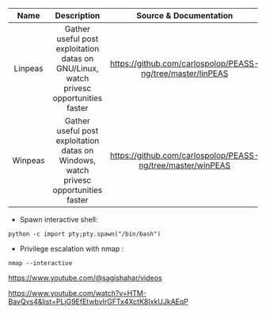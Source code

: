 |  Name   |                                      Description                                       |                   Source & Documentation                    |
|:-------:|:--------------------------------------------------------------------------------------:|:-----------------------------------------------------------:|
| Linpeas | Gather useful post exploitation datas on GNU/Linux, watch privesc opportunities faster | https://github.com/carlospolop/PEASS-ng/tree/master/linPEAS |
| Winpeas |  Gather useful post exploitation datas on Windows, watch privesc opportunities faster  | https://github.com/carlospolop/PEASS-ng/tree/master/winPEAS |



- Spawn interactive shell: 
```vim
python -c import pty;pty.spawn("/bin/bash")
```

- Privilege escalation with nmap :  
```vim
nmap --interactive
```

https://www.youtube.com/@sagishahar/videos

https://www.youtube.com/watch?v=HTM-BavQvs4&list=PLjG9EfEtwbvIrGFTx4XctK8IxkUJkAEqP